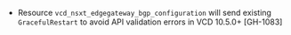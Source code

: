 * Resource `vcd_nsxt_edgegateway_bgp_configuration` will send existing `GracefulRestart` to avoid
  API validation errors in VCD 10.5.0+ [GH-1083]
